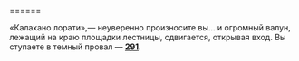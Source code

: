 ======

«Калахано лорати»,— неуверенно произносите вы... и огромный валун, лежащий на краю площадки лестницы, сдвигается, открывая вход. Вы ступаете в темный провал — [**291**](#n_291).

